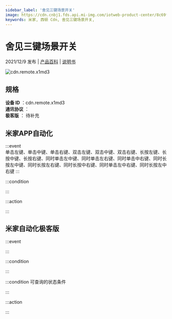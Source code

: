 ```yaml
---
sidebar_label: '舍见三键场景开关'
image: https://cdn.cnbj1.fds.api.mi-img.com/iotweb-product-center/8c69fca30e6650d0a1a86f3f7c5db54a_1635390579644.png?GalaxyAccessKeyId=AKVGLQWBOVIRQ3XLEW&Expires=9223372036854775807&Signature=oNYvCJctAEM8ZgCH8qUXd5/Uhuc=
keywords: 米家, 西顿 Cdn, 舍见三键场景开关, 
---
```

# 舍见三键场景开关

2021/12/9 发布 | [产品百科](https://home.mi.com/webapp/content/baike/product/index.html?model=cdn.remote.x1md3/) | [说明书](https://home.mi.com/views/introduction.html?model=cdn.remote.x1md3&region=cn)

![cdn.remote.x1md3](https://cdn.cnbj1.fds.api.mi-img.com/iotweb-product-center/8c69fca30e6650d0a1a86f3f7c5db54a_1635390579644.png?GalaxyAccessKeyId=AKVGLQWBOVIRQ3XLEW&Expires=9223372036854775807&Signature=oNYvCJctAEM8ZgCH8qUXd5/Uhuc=)

## 规格  
> 
**设备 ID** ：cdn.remote.x1md3  
**通讯协议** ：  
**极客版**  ： 待补充 


## 米家APP自动化  

:::event  
单击左键、单击中键、单击右键、双击左键、双击中键、双击右键、长按左键、长按中键、长按右键、同时单击左中键、同时单击左右键、同时单击中右键、同时长按左中键、同时长按左右键、同时长按中右键、同时单击左中右键、同时长按左中右键
:::

:::condition  

:::

:::action   

:::

## 米家自动化极客版  

:::event  

:::

:::condition  

:::

:::condition 可查询的状态条件  

:::

:::action  

:::

        
